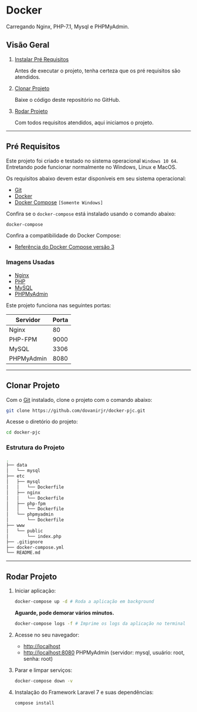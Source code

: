 # Docker

Carregando Nginx, PHP-7.1, Mysql e PHPMyAdmin.

## Visão Geral

1. [Instalar Pré Requisitos](#pre-requisitos)

    Antes de executar o projeto, tenha certeza que os pré requisitos são atendidos.

2. [Clonar Projeto](#clonar-projeto)

    Baixe o código deste repositório no GitHub. 

3. [Rodar Projeto](#rodar-projeto)

    Com todos requisitos atendidos, aqui iniciamos o projeto.

___

## Pré Requisitos

Este projeto foi criado e testado no sistema operacional `Windows 10 64`. Entretando pode funcionar normalmente no Windows, Linux e MacOS.

Os requisitos abaixo devem estar disponíveis em seu sistema operacional:

* [Git](https://git-scm.com/downloads)
* [Docker](https://docs.docker.com/engine/installation/)
* [Docker Compose](https://docs.docker.com/compose/install/) `[Somente Windows]`

Confira se o `docker-compose` está instalado usando o comando abaixo: 

```sh
docker-compose
```

Confira a compatibilidade do Docker Compose:

* [Referência do Docker Compose versão 3](https://docs.docker.com/compose/compose-file/)

### Imagens Usadas

* [Nginx](https://hub.docker.com/_/nginx/)
* [PHP](https://hub.docker.com/_/php/)
* [MySQL](https://hub.docker.com/_/mysql/)
* [PHPMyAdmin](https://hub.docker.com/r/phpmyadmin/phpmyadmin/)

Este projeto funciona nas seguintes portas:

| Servidor   | Porta |
|------------|-------|
| Nginx      | 80    |
| PHP-FPM    | 9000  |
| MySQL      | 3306  |
| PHPMyAdmin | 8080  |

___

## Clonar Projeto

Com o [Git](http://git-scm.com/book/en/v2/Getting-Started-Installing-Git) instalado, clone o projeto com o comando abaixo:

```sh
git clone https://github.com/dovanirjr/docker-pjc.git
```

Acesse o diretório do projeto:

```sh
cd docker-pjc
```

### Estrutura do Projeto

```sh
.
├── data
│   └── mysql
├── etc
│   ├── mysql
│   │   └── Dockerfile
│   ├── nginx
│   │   └── Dockerfile
│   ├── php-fpm
│   │   └── Dockerfile
│   └── phpmyadmin
│       └── Dockerfile
├── www
│   └── public
│       └── index.php
├── .gitignore
├── docker-compose.yml
└── README.md
```

___

## Rodar Projeto

1. Iniciar aplicação:

    ```sh
    docker-compose up -d # Roda a aplicação em background
    ```

    **Aguarde, pode demorar vários minutos.**

    ```sh
    docker-compose logs -f # Imprime os logs da aplicação no terminal
    ```

2. Acesse no seu navegador:

    * [http://localhost](http://localhost/)
    * [http://localhost:8080](http://localhost:8080/) PHPMyAdmin (servidor: mysql, usuário: root, senha: root)

4. Parar e limpar serviços:

    ```sh
    docker-compose down -v
    ```

5. Instalação do Framework Laravel 7 e suas dependências:
    
    ```sh
    compose install
    ```

